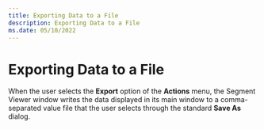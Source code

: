 ```yaml
---
title: Exporting Data to a File
description: Exporting Data to a File 
ms.date: 05/10/2022
---
```


# Exporting Data to a File

When the user selects the **Export** option of the **Actions** menu, the Segment Viewer window writes the data displayed in its main window to a comma-separated value file that the user selects through the standard **Save As** dialog. 
